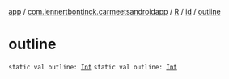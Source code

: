 [app](../../../index.md) / [com.lennertbontinck.carmeetsandroidapp](../../index.md) / [R](../index.md) / [id](index.md) / [outline](./outline.md)

# outline

`static val outline: `[`Int`](https://kotlinlang.org/api/latest/jvm/stdlib/kotlin/-int/index.html)
`static val outline: `[`Int`](https://kotlinlang.org/api/latest/jvm/stdlib/kotlin/-int/index.html)